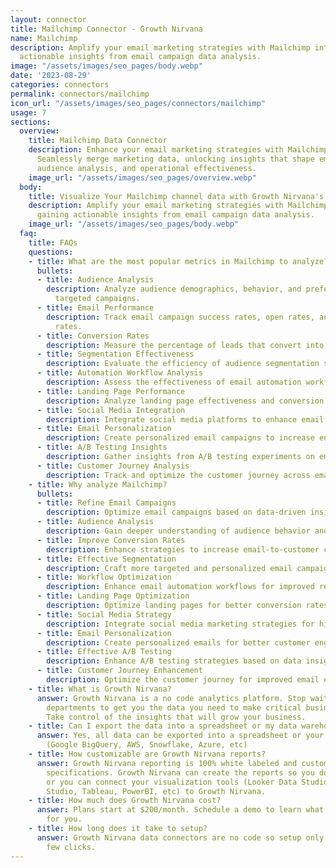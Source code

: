 ```yaml
---
layout: connector
title: Mailchimp Connector - Growth Nirvana
name: Mailchimp
description: Amplify your email marketing strategies with Mailchimp integration, gaining
  actionable insights from email campaign data analysis.
image: "/assets/images/seo_pages/body.webp"
date: '2023-08-29'
categories: connectors
permalink: connectors/mailchimp
icon_url: "/assets/images/seo_pages/connectors/mailchimp"
usage: 7
sections:
  overview:
    title: Mailchimp Data Connector
    description: Enhance your email marketing strategies with Mailchimp integration.
      Seamlessly merge marketing data, unlocking insights that shape email campaigns,
      audience analysis, and operational effectiveness.
    image_url: "/assets/images/seo_pages/overview.webp"
  body:
    title: Visualize Your Mailchimp channel data with Growth Nirvana's Mailchimp Connector
    description: Amplify your email marketing strategies with Mailchimp integration,
      gaining actionable insights from email campaign data analysis.
    image_url: "/assets/images/seo_pages/body.webp"
  faq:
    title: FAQs
    questions:
    - title: What are the most popular metrics in Mailchimp to analyze?
      bullets:
      - title: Audience Analysis
        description: Analyze audience demographics, behavior, and preferences for
          targeted campaigns.
      - title: Email Performance
        description: Track email campaign success rates, open rates, and click-through
          rates.
      - title: Conversion Rates
        description: Measure the percentage of leads that convert into customers.
      - title: Segmentation Effectiveness
        description: Evaluate the efficiency of audience segmentation strategies.
      - title: Automation Workflow Analysis
        description: Assess the effectiveness of email automation workflows.
      - title: Landing Page Performance
        description: Analyze landing page effectiveness and conversion rates.
      - title: Social Media Integration
        description: Integrate social media platforms to enhance email marketing campaigns.
      - title: Email Personalization
        description: Create personalized email campaigns to increase engagement.
      - title: A/B Testing Insights
        description: Gather insights from A/B testing experiments on email campaigns.
      - title: Customer Journey Analysis
        description: Track and optimize the customer journey across email touchpoints.
    - title: Why analyze Mailchimp?
      bullets:
      - title: Refine Email Campaigns
        description: Optimize email campaigns based on data-driven insights.
      - title: Audience Analysis
        description: Gain deeper understanding of audience behavior and preferences.
      - title: Improve Conversion Rates
        description: Enhance strategies to increase email-to-customer conversion rates.
      - title: Effective Segmentation
        description: Craft more targeted and personalized email campaigns.
      - title: Workflow Optimization
        description: Enhance email automation workflows for improved results.
      - title: Landing Page Optimization
        description: Optimize landing pages for better conversion rates.
      - title: Social Media Strategy
        description: Integrate social media marketing strategies for higher engagement.
      - title: Email Personalization
        description: Create personalized emails for better customer engagement.
      - title: Effective A/B Testing
        description: Enhance A/B testing strategies based on data insights.
      - title: Customer Journey Enhancement
        description: Optimize the customer journey for improved email experiences.
    - title: What is Growth Nirvana?
      answer: Growth Nirvana is a no code analytics platform. Stop waiting for other
        departments to get you the data you need to make critical business decisions.
        Take control of the insights that will grow your business.
    - title: Can I export the data into a spreadsheet or my data warehouse?
      answer: Yes, all data can be exported into a spreadsheet or your data warehouse
        (Google BigQuery, AWS, Snowflake, Azure, etc)
    - title: How customizable are Growth Nirvana reports?
      answer: Growth Nirvana reporting is 100% white labeled and customized to your
        specifications. Growth Nirvana can create the reports so you don’t have to
        or you can connect your visualization tools (Looker Data Studio/Google Data
        Studio, Tableau, PowerBI, etc) to Growth Nirvana.
    - title: How much does Growth Nirvana cost?
      answer: Plans start at $200/month. Schedule a demo to learn what plan is best
        for you.
    - title: How long does it take to setup?
      answer: Growth Nirvana data connectors are no code so setup only requires a
        few clicks.
---
```

